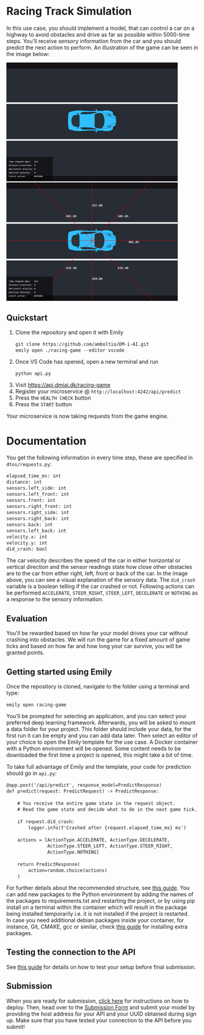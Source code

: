 # Racing Track Simulation
In this use case, you should implement a model, that can control a car on a highway to avoid obstacles and drive as far as possible within 5000-time steps. You'll receive sensory information from the car and you should predict the next action to perform. An illustration of the game can be seen in the image below:

<img src="../images/racing-game.png" width=450> <img src="../images/racing-game-sensor.png" width=450>

## Quickstart

1. Clone the repository and open it with Emily
    ```
    git clone https://github.com/amboltio/DM-i-AI.git
    emily open ./racing-game --editor vscode
    ```
2. Once VS Code has opened, open a new terminal and run
    ```
    python api.py
    ```
3. Visit https://api.dmiai.dk/racing-game
4. Register your microservice @ `http://localhost:4242/api/predict`
5. Press the `HEALTH CHECK` button
6. Press the `START` button

Your microservice is now taking requests from the game engine.

# Documentation
You get the following information in every time step, these are specified in `dtos/requests.py`:
```
elapsed_time_ms: int
distance: int
sensors.left_side: int
sensors.left_front: int
sensors.front: int
sensors.right_front: int
sensors.right_side: int
sensors.right_back: int
sensors.back: int
sensors.left_back: int
velocity.x: int
velocity.y: int
did_crash: bool
```
The car velocity describes the speed of the car in either horizontal or vertical direction and the sensor readings state how close other obstacles are to the car from either right, left, front or back of the car. In the image above, you can see a visual explanation of the sensory data. The `did_crash` variable is a boolean telling if the car crashed or not. Following actions can be performed `ACCELERATE`, `STEER_RIGHT`, `STEER_LEFT`, `DECELERATE` or `NOTHING` as a response to the sensory information.

## Evaluation
You'll be rewarded based on how far your model drives your car without crashing into obstacles. We will run the game for a fixed amount of game ticks and based on how far and how long your car survive, you will be granted points.

## Getting started using Emily
Once the repository is cloned, navigate to the folder using a terminal and type:
```
emily open racing-game
```
You'll be prompted for selecting an application, and you can select your preferred deep learning framework. Afterwards, you will be asked to mount a data folder for your project. This folder should include your data, for the first run it can be empty and you can add data later.
Then select an editor of your choice to open the Emily template for the use case.  A Docker container with a Python environment will be opened. Some content needs to be downloaded the first time a project is opened, this might take a bit of time.

To take full advantage of Emily and the template, your code for prediction should go in `api.py`:

```
@app.post('/api/predict', response_model=PredictResponse)
def predict(request: PredictRequest) -> PredictResponse:

    # You receive the entire game state in the request object.
    # Read the game state and decide what to do in the next game tick.

    if request.did_crash:
        logger.info(f'Crashed after {request.elapsed_time_ms} ms')

    actions = [ActionType.ACCELERATE, ActionType.DECELERATE,
               ActionType.STEER_LEFT, ActionType.STEER_RIGHT,
               ActionType.NOTHING]

    return PredictResponse(
        action=random.choice(actions)
    )
```
For further details about the recommended structure, see <a href="https://dmiai.dk/guide/">this guide</a>.
You can add new packages to the Python environment by adding the names of the packages to requirements.txt and restarting the project, or by using pip install on a terminal within the container which will result in the package being installed temporarily i.e. it is not installed if the project is restarted. <br>
In case you need additional debian packages inside your container, for instance, Git, CMAKE, gcc or similar, check <a href="https://github.com/amboltio/emily-cli/wiki/How-to-add-Debian-packages-to-your-project">this guide</a> for installing extra packages.

## Testing the connection to the API
See <a href="https://dmiai.dk/guide/">this guide</a> for details on how to test your setup before final submission.

## Submission
When you are ready for submission, <a href="https://dmiai.dk/guide/deploy">click here</a> for instructions on how to deploy. Then, head over to the <a href="https://amboltio.github.io/DM-i-AI-client/">Submission Form</a> and submit your model by providing the host address for your API and your UUID obtained during sign up. Make sure that you have tested your connection to the API before you submit!<br>

